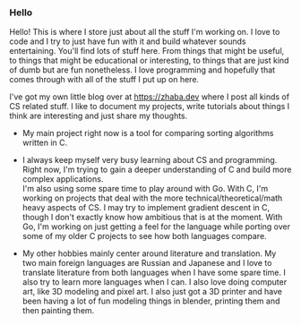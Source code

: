 ### Hello

Hello!  This is where I store just about all the stuff I'm working on.  I love to code and I try to just have fun with it and build whatever sounds entertaining.
You'll find lots of stuff here.  From things that might be useful, to things that might be educational or interesting, to things that are just kind of dumb but
are fun nonetheless.  I love programming and hopefully that comes through with all of the stuff I put up on here.  

I've got my own little blog over at https://zhaba.dev where I post all kinds of CS related stuff. I like to document my projects, write tutorials about things I 
think are interesting and just share my thoughts.  

- My main project right now is a tool for comparing sorting algorithms written in C. 
  
- I always keep myself very busy learning about CS and programming.  Right now, I'm trying to gain a deeper understanding of C and build more complex applications.  
  I'm also using some spare time to play around with Go.  With C, I'm working on projects that deal with the more technical/theoretical/math heavy aspects of CS.
  I may try to implement gradient descent in C, though I don't exactly know how ambitious that is at the moment. 
  With Go, I'm working on just getting a feel for the language while porting over some of my older C projects to see how both languages compare. 
  
- My other hobbies mainly center around literature and translation.  My two main foreign languages are Russian and Japanese and I love to translate 
  literature from both languages when I have some spare time.  I also try to learn more languages when I can.  I also love doing computer art, like 3D modeling 
  and pixel art.  I also just got a 3D printer and have been having a lot of fun modeling things in blender, printing them and then painting them.

<!--
**kmg731/kmg731** is a ✨ _special_ ✨ repository because its `README.md` (this file) appears on your GitHub profile.

Here are some ideas to get you started:

- 🔭 I’m currently working on ...
- 🌱 I’m currently learning ...
- 👯 I’m looking to collaborate on ...
- 🤔 I’m looking for help with ...
- 💬 Ask me about ...
- 📫 How to reach me: ...
- 😄 Pronouns: ...
- ⚡ Fun fact: ...
-->
